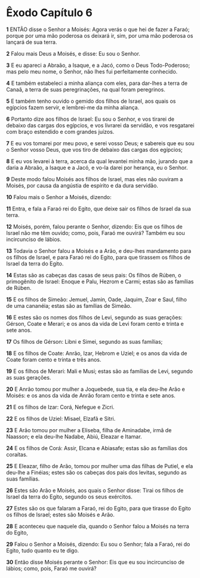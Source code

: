 # Êxodo Capítulo 6

**1** 	ENTÃO disse o Senhor a Moisés: Agora verás o que hei de fazer a Faraó; porque por uma mão poderosa os deixará ir, sim, por uma mão poderosa os lançará de sua terra.

**2** 	Falou mais Deus a Moisés, e disse: Eu sou o Senhor.

**3** 	E eu apareci a Abraão, a Isaque, e a Jacó, como o Deus Todo-Poderoso; mas pelo meu nome, o Senhor, não lhes fui perfeitamente conhecido.

**4** 	E também estabeleci a minha aliança com eles, para dar-lhes a terra de Canaã, a terra de suas peregrinações, na qual foram peregrinos.

**5** 	E também tenho ouvido o gemido dos filhos de Israel, aos quais os egípcios fazem servir, e lembrei-me da minha aliança.

**6** 	Portanto dize aos filhos de Israel: Eu sou o Senhor, e vos tirarei de debaixo das cargas dos egípcios, e vos livrarei da servidão, e vos resgatarei com braço estendido e com grandes juízos.

**7** 	E eu vos tomarei por meu povo, e serei vosso Deus; e sabereis que eu sou o Senhor vosso Deus, que vos tiro de debaixo das cargas dos egípcios;

**8** 	E eu vos levarei à terra, acerca da qual levantei minha mão, jurando que a daria a Abraão, a Isaque e a Jacó, e vo-la darei por herança, eu o Senhor.

**9** 	Deste modo falou Moisés aos filhos de Israel, mas eles não ouviram a Moisés, por causa da angústia de espírito e da dura servidão.

**10** 	Falou mais o Senhor a Moisés, dizendo:

**11** 	Entra, e fala a Faraó rei do Egito, que deixe sair os filhos de Israel da sua terra.

**12** 	Moisés, porém, falou perante o Senhor, dizendo: Eis que os filhos de Israel não me têm ouvido; como, pois, Faraó me ouvirá? Também eu sou incircunciso de lábios.

**13** 	Todavia o Senhor falou a Moisés e a Arão, e deu-lhes mandamento para os filhos de Israel, e para Faraó rei do Egito, para que tirassem os filhos de Israel da terra do Egito.

**14** 	Estas são as cabeças das casas de seus pais: Os filhos de Rúben, o primogênito de Israel: Enoque e Palu, Hezrom e Carmi; estas são as famílias de Rúben.

**15** 	E os filhos de Simeão: Jemuel, Jamin, Oade, Jaquim, Zoar e Saul, filho de uma cananéia; estas são as famílias de Simeão.

**16** 	E estes são os nomes dos filhos de Levi, segundo as suas gerações: Gérson, Coate e Merari; e os anos da vida de Levi foram cento e trinta e sete anos.

**17** 	Os filhos de Gérson: Libni e Simei, segundo as suas famílias;

**18** 	E os filhos de Coate: Anrão, Izar, Hebrom e Uziel; e os anos da vida de Coate foram cento e trinta e três anos.

**19** 	E os filhos de Merari: Mali e Musi; estas são as famílias de Levi, segundo as suas gerações.

**20** 	E Anrão tomou por mulher a Joquebede, sua tia, e ela deu-lhe Arão e Moisés: e os anos da vida de Anrão foram cento e trinta e sete anos.

**21** 	E os filhos de Izar: Corá, Nefegue e Zicri.

**22** 	E os filhos de Uziel: Misael, Elzafã e Sitri.

**23** 	E Arão tomou por mulher a Eliseba, filha de Aminadabe, irmã de Naasson; e ela deu-lhe Nadabe, Abiú, Eleazar e Itamar.

**24** 	E os filhos de Corá: Assir, Elcana e Abiasafe; estas são as famílias dos coraítas.

**25** 	E Eleazar, filho de Arão, tomou por mulher uma das filhas de Putiel, e ela deu-lhe a Finéias; estes são os cabeças dos pais dos levitas, segundo as suas famílias.

**26** 	Estes são Arão e Moisés, aos quais o Senhor disse: Tirai os filhos de Israel da terra do Egito, segundo os seus exércitos.

**27** 	Estes são os que falaram a Faraó, rei do Egito, para que tirasse do Egito os filhos de Israel; estes são Moisés e Arão.

**28** 	E aconteceu que naquele dia, quando o Senhor falou a Moisés na terra do Egito,

**29** 	Falou o Senhor a Moisés, dizendo: Eu sou o Senhor; fala a Faraó, rei do Egito, tudo quanto eu te digo.

**30** 	Então disse Moisés perante o Senhor: Eis que eu sou incircunciso de lábios; como, pois, Faraó me ouvirá?

